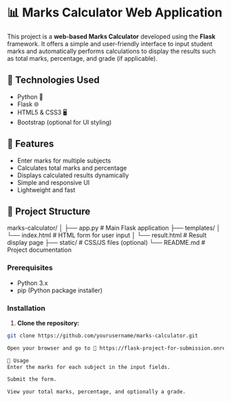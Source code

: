 # 📊 Marks Calculator Web Application

This project is a **web-based Marks Calculator** developed using the **Flask** framework. It offers a simple and user-friendly interface to input student marks and automatically performs calculations to display the results such as total marks, percentage, and grade (if applicable).

## 🔧 Technologies Used

- Python 🐍
- Flask 🌐
- HTML5 & CSS3 🖥️
- Bootstrap (optional for UI styling)

## 🚀 Features

- Enter marks for multiple subjects
- Calculates total marks and percentage
- Displays calculated results dynamically
- Simple and responsive UI
- Lightweight and fast

## 📁 Project Structure

marks-calculator/
│
├── app.py # Main Flask application
├── templates/
│ └── index.html # HTML form for user input
│ └── result.html # Result display page
├── static/ # CSS/JS files (optional)
└── README.md # Project documentation


### Prerequisites

- Python 3.x
- pip (Python package installer)

### Installation

1. **Clone the repository:**

```bash
git clone https://github.com/yourusername/marks-calculator.git

Open your browser and go to 🔗 https://flask-project-for-submission.onrender.com/

📝 Usage
Enter the marks for each subject in the input fields.

Submit the form.

View your total marks, percentage, and optionally a grade.
